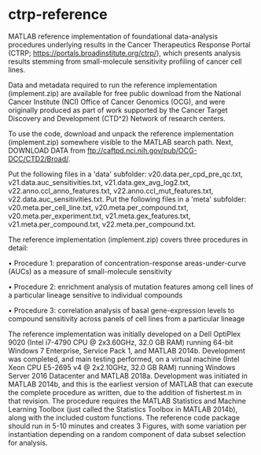 # ctrp-reference

MATLAB reference implementation of foundational data-analysis procedures underlying results in the Cancer Therapeutics Response Portal (CTRP; https://portals.broadinstitute.org/ctrp/), which presents analysis results stemming from small-molecule sensitivity profiling of cancer cell lines. 

Data and metadata required to run the reference implementation (implement.zip) are available for free public download from the National Cancer Institute (NCI) Office of Cancer Genomics (OCG), and were originally produced as part of work supported by the Cancer Target Discovery and Development (CTD^2) Network of research centers.

To use the code, download and unpack the reference implementation (implement.zip) somewhere visible to the MATLAB search path. Next, DOWNLOAD DATA from ftp://caftpd.nci.nih.gov/pub/OCG-DCC/CTD2/Broad/.

Put the following files in a 'data' subfolder: v20.data.per_cpd_pre_qc.txt, v21.data.auc_sensitivities.txt, v21.data.gex_avg_log2.txt, v22.anno.ccl_anno_features.txt, v22.anno.ccl_mut_features.txt, v22.data.auc_sensitivities.txt.
Put the following files in a 'meta' subfolder: v20.meta.per_cell_line.txt, v20.meta.per_compound.txt, v20.meta.per_experiment.txt, v21.meta.gex_features.txt, v21.meta.per_compound.txt, v22.meta.per_compound.txt.

The reference implementation (implement.zip) covers three procedures in detail:

•	Procedure 1: preparation of concentration-response areas-under-curve (AUCs) as a measure of small-molecule sensitivity

•	Procedure 2: enrichment analysis of mutation features among cell lines of a particular lineage sensitive to individual compounds

•	Procedure 3: correlation analysis of basal gene-expression levels to compound sensitivity across panels of cell lines from a particular lineage

The reference implementation was initially developed on a Dell OptiPlex 9020 (Intel i7-4790 CPU @ 2x3.60GHz, 32.0 GB RAM) running 64-bit Windows 7 Enterprise, Service Pack 1, and MATLAB 2014b. Development was completed, and main testing performed, on a virtual machine (Intel Xeon CPU E5-2695 v4 @ 2x2.10GHz, 32.0 GB RAM) running Windows Server 2016 Datacenter and MATLAB 2018a. Development was initiated in MATLAB 2014b, and this is the earliest version of MATLAB that can execute the complete procedure as written, due to the addition of fishertest.m in that revision. The procedure requires the MATLAB Statistics and Machine Learning Toolbox (just called the Statistics Toolbox in MATLAB 2014b), along with the included custom functions. The reference code package should run in 5-10 minutes and creates 3 Figures, with some variation per instantiation depending on a random component of data subset selection for analysis.
